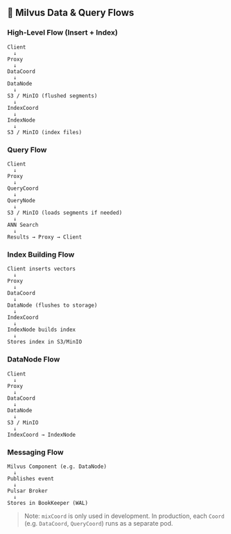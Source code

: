 ## 🔁 Milvus Data & Query Flows

### High-Level Flow (Insert + Index)

```text
Client
  ↓
Proxy
  ↓
DataCoord
  ↓
DataNode
  ↓
S3 / MinIO (flushed segments)
  ↓
IndexCoord
  ↓
IndexNode
  ↓
S3 / MinIO (index files)
```

### Query Flow
```text
Client
  ↓
Proxy
  ↓
QueryCoord
  ↓
QueryNode
  ↓
S3 / MinIO (loads segments if needed)
  ↓
ANN Search
  ↓
Results → Proxy → Client
```

### Index Building Flow
```text
Client inserts vectors
  ↓
Proxy
  ↓
DataCoord
  ↓
DataNode (flushes to storage)
  ↓
IndexCoord
  ↓
IndexNode builds index
  ↓
Stores index in S3/MinIO
```

### DataNode Flow
```text
Client
  ↓
Proxy
  ↓
DataCoord
  ↓
DataNode
  ↓
S3 / MinIO
  ↓
IndexCoord → IndexNode
```

### Messaging Flow
```text
Milvus Component (e.g. DataNode)
  ↓
Publishes event
  ↓
Pulsar Broker
  ↓
Stores in BookKeeper (WAL)
```


> Note: `mixCoord` is only used in development. In production, each `Coord` (e.g. `DataCoord`, `QueryCoord`) runs as a separate pod.


